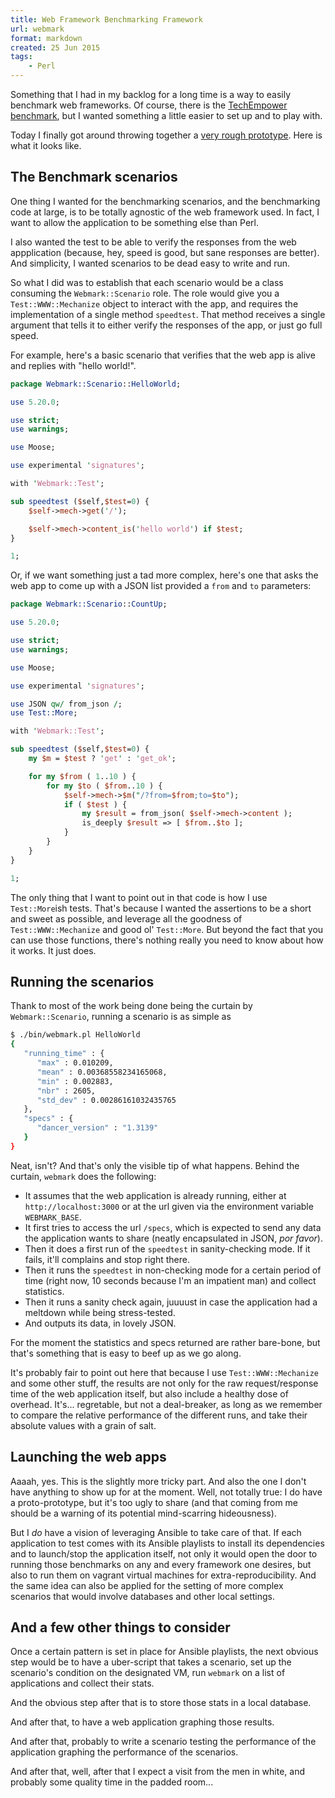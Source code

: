 ```yaml
---
title: Web Framework Benchmarking Framework
url: webmark
format: markdown
created: 25 Jun 2015
tags:
    - Perl
---
```


Something that I had in my backlog for a long time is 
a way to easily benchmark web frameworks. Of course,
there is the [TechEmpower benchmark](https://www.techempower.com),
but I wanted something a little easier to set up and to play with. 

Today I finally got around throwing together a [very rough
prototype](http://github.com/yanick/webmark). Here is what it
looks like.

## The Benchmark scenarios

One thing I wanted for the benchmarking scenarios, and the benchmarking code
at large, is to be totally agnostic of the web framework used. In fact, I want
to allow the application to be something else than Perl. 

I also wanted the test to be able to verify the responses from the 
web appplication (because, hey, speed is good, but sane responses are better).
And simplicity, I wanted scenarios to be dead easy to write and run.

So what I did was to establish that each scenario would be a class consuming
the `Webmark::Scenario` role. The role would give you a `Test::WWW::Mechanize`
object to interact with the app, and requires the implementation of a single
method `speedtest`. That method receives a single argument that tells it to
either verify the responses of the app, or just go full speed.

For example, here's a basic scenario that verifies that the web app is alive and replies with
"hello world!".

```perl
package Webmark::Scenario::HelloWorld;

use 5.20.0;

use strict;
use warnings;

use Moose;

use experimental 'signatures';

with 'Webmark::Test';

sub speedtest ($self,$test=0) {
    $self->mech->get('/');

    $self->mech->content_is('hello world') if $test;
}

1;
```

Or, if we want something just a tad more complex, here's one that asks the
web app to come up with a JSON list provided a `from` and `to` parameters:

```perl
package Webmark::Scenario::CountUp;

use 5.20.0;

use strict;
use warnings;

use Moose;

use experimental 'signatures';

use JSON qw/ from_json /;
use Test::More;

with 'Webmark::Test';

sub speedtest ($self,$test=0) {
    my $m = $test ? 'get' : 'get_ok';

    for my $from ( 1..10 ) {
        for my $to ( $from..10 ) {
            $self->mech->$m("/?from=$from;to=$to");
            if ( $test ) {
                my $result = from_json( $self->mech->content );
                is_deeply $result => [ $from..$to ];
            }
        }
    }
}

1;
```

The only thing that I want to point out in that code is how I use
`Test::More`ish tests. That's because I wanted the assertions
to be a short and sweet as possible, and leverage all the goodness
of `Test::WWW::Mechanize` and good ol' `Test::More`. But beyond the fact that you can use
those functions, there's nothing really you need to know about how it works.
It just does. 

## Running the scenarios

Thank to most of the work being done being the curtain by
`Webmark::Scenario`, running a scenario is as simple as

```bash
$ ./bin/webmark.pl HelloWorld
{
   "running_time" : {
      "max" : 0.010209,
      "mean" : 0.00368558234165068,
      "min" : 0.002883,
      "nbr" : 2605,
      "std_dev" : 0.00286161032435765
   },
   "specs" : {
      "dancer_version" : "1.3139"
   }
}
```

Neat, isn't? And that's only the visible tip of what happens. Behind the
curtain, `webmark` does the following:

* It assumes that the web application is already running, either at
`http://localhost:3000` or at the url given via the environment variable
`WEBMARK_BASE`.
* It first tries to access the url `/specs`, which is expected to send any data
the application wants to share (neatly encapsulated in JSON, *por favor*).
* Then it does a first run of the `speedtest` in sanity-checking mode. If it
fails, it'll complains and stop right there.
* Then it runs the `speedtest` in non-checking mode for a certain period of
time (right now, 10 seconds because I'm an impatient man) and collect
statistics.
* Then it runs a sanity check again, juuuust in case the application had a
meltdown while being stress-tested.
* And outputs its data, in lovely JSON.

For the moment the statistics and specs returned are rather bare-bone, but
that's something that is easy to beef up as we go along.

It's probably fair to point out here that because I use `Test::WWW::Mechanize`
and some other stuff, the results are not only for the raw request/response time
of the web application itself, but also include a healthy dose of overhead. It's... regretable, but
not a deal-breaker, as long as we remember to compare the relative performance of the different
runs, and take their absolute values with a grain of salt.


## Launching the web apps

Aaaah, yes. This is the slightly more tricky part. And also the one I don't have
anything to show up for at the moment. Well, not totally true: I do have a proto-prototype, but
it's too ugly to share (and that coming from me should be a warning of its
potential mind-scarring hideousness).  

But I *do* have a vision of leveraging Ansible to take care of that. If each
application to test comes with its Ansible playlists to install its
dependencies and to launch/stop the application itself, not only it would open
the door to running those benchmarks on any and every framework one desires,
but also to run them on vagrant virtual machines for extra-reproducibility.
And the same idea can also be applied for the setting of more complex
scenarios that would involve databases and other local settings.

## And a few other things to consider

Once a certain pattern is set in place for Ansible playlists, the next obvious
step would be to have a uber-script that takes a scenario, set up the
scenario's condition on the designated VM, run `webmark` on a list of applications
and collect their stats. 

And the obvious step after that is to store those stats in a local database.

And after that, to have a web application graphing those results.

And after that, probably to write a scenario testing the performance of the
application graphing the performance of the scenarios.

And after that, well, after that I expect a visit from the men in white, and
probably some quality time in the padded room...


